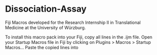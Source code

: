 # Dissociation-Assay
Fiji Macros developed for the Research Internship II in Translational Medicine at the University of Würzburg.

To install this macro pack into your Fiji, copy all lines in the .ijm file. Open your Startup Macros file in Fiji by clicking on Plugins > Macros > Startup Macros... Paste the copied lines into 
